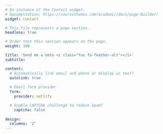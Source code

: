 ```yaml
---
# An instance of the Contact widget.
# Documentation: https://sourcethemes.com/academic/docs/page-builder/
widget: contact

# This file represents a page section.
headless: true

# Order that this section appears on the page.
weight: 100

title: 'Send me a note <i class="fas fa-feather-alt"></i>'
subtitle: 

content:
  # Automatically link email and phone or display as text?
  autolink: true
  
  # Email form provider
  form:
    provider: netlify

  # Enable CAPTCHA challenge to reduce spam?
    captcha: false
  
design:
  columns: '2'
---
```

